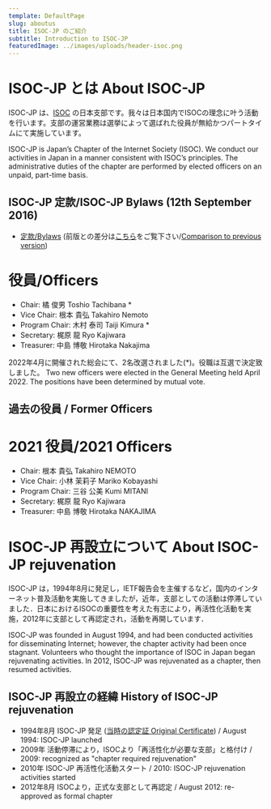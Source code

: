 ```yaml
---
template: DefaultPage
slug: aboutus
title: ISOC-JP のご紹介
subtitle: Introduction to ISOC-JP
featuredImage: ../images/uploads/header-isoc.png
---
```


# ISOC-JP とは About ISOC-JP

ISOC-JP は、[ISOC](https://www.internetsociety.org/) の日本支部です。我々は日本国内でISOCの理念に叶う活動を行います。支部の運営業務は選挙によって選ばれた役員が無給かつパートタイムにて実施しています。

ISOC-JP is Japan’s Chapter of the Internet Society (ISOC). We conduct our activities in Japan in a manner consistent with ISOC’s principles. The administrative duties of the chapter are performed by elected officers on an unpaid, part-time basis.

## ISOC-JP 定款/ISOC-JP Bylaws (12th September 2016)

*  [定款/Bylaws](https://www-old.isoc.jp/materials/bylaws) (前版との差分は[こちら](https://github.com/isoc-jp/bylaws/compare/07ed56db568a85d81055b8ff37c082148180fcac...4ded16d469d4e978f47e707e5b1699fbd9446e1d?short_path=11bd13a#diff-11bd13a43f97d4350d33cbba9037763a)をご覧下さい/[Comparison to previous version](https://github.com/isoc-jp/bylaws/compare/07ed56db568a85d81055b8ff37c082148180fcac...4ded16d469d4e978f47e707e5b1699fbd9446e1d?short_path=11bd13a#diff-11bd13a43f97d4350d33cbba9037763a))

# 役員/Officers

* Chair: 橘 俊男 Toshio Tachibana *
* Vice Chair: 根本 貴弘 Takahiro Nemoto
* Program Chair: 木村 泰司 Taiji Kimura *
* Secretary: 梶原 龍 Ryo Kajiwara
* Treasurer: 中島 博敬 Hirotaka Nakajima

2022年4月に開催された総会にて、2名改選されました(*)。役職は互選で決定致しました。
Two new officers were elected in the General Meeting held April 2022. The positions have been determined by mutual vote.

## 過去の役員 / Former Officers

# 2021 役員/2021 Officers

* Chair: 根本 貴弘 Takahiro NEMOTO
* Vice Chair: 小林 茉莉子 Mariko Kobayashi
* Program Chair: 三谷 公美 Kumi MITANI
* Secretary: 梶原 龍 Ryo Kajiwara
* Treasurer: 中島 博敬 Hirotaka NAKAJIMA


# ISOC-JP 再設立について About ISOC-JP rejuvenation

ISOC-JP は，1994年8月に発足し，IETF報告会を主催するなど，国内のインターネット普及活動を実施してきましたが，近年，支部としての活動は停滞していました．日本におけるISOCの重要性を考えた有志により，再活性化活動を実施，2012年に支部として再認定され，活動を再開しています．

ISOC-JP was founded in August 1994, and had been conducted activities for disseminating Internet; however, the chapter activity had been once stagnant.  Volunteers who thought the importance of ISOC in Japan began rejuvenating activities.  In 2012, ISOC-JP was rejuvenated as a chapter, then resumed activities.


## ISOC-JP 再設立の経緯 History of ISOC-JP rejuvenation

*  1994年8月 ISOC-JP 発足 ([当時の認定証 Original Certificate](materials/ISOC-JP-Chapter-Certificate.pdf)) / August 1994: ISOC-JP launched
*  2009年 活動停滞により，ISOCより「再活性化が必要な支部」と格付け / 2009: recognized as "chapter required rejuvenation"
*  2010年 ISOC-JP 再活性化活動スタート / 2010: ISOC-JP rejuvenation activities started
*  2012年8月 ISOCより，正式な支部として再認定 / August 2012: re-approved as formal chapter
